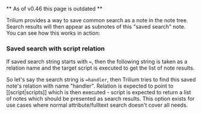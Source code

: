 ** As of v0.46 this page is outdated **

Trilium provides a way to save common search as a note in the note tree. Search results will then appear as subnotes of this "saved search" note. You can see how this works in action:

### Saved search with script relation

If saved search string starts with `=`, then the following string is taken as a relation name and the target script is executed to get the list of note results.

So let's say the search string is `=handler`, then Trilium tries to find this saved note's relation with name "handler". Relation is expected to point to [[script|scripts]] which is then executed - script is expected to return a list of notes which should be presented as search results. This option exists for use cases where normal attribute/fulltext search doesn't cover all needs.
